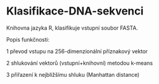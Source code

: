 # Klasifikace-DNA-sekvenci

Knihovna jazyka R, klasifikuje vstupní soubor FASTA.


Popis funkčnosti:

1 převod vstupu na 256-dimenzionální příznakový vektor

2 shlukování vektorů (vstupní+knihovní) metodou k-means

3 přiřazení k nejbližšímu shluku (Manhattan distance)

